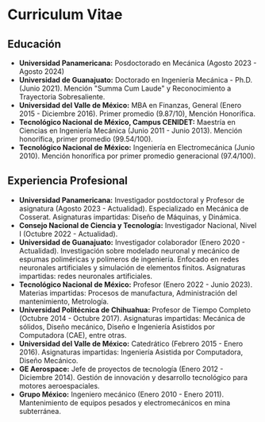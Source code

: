 # Curriculum Vitae

## Educación

- **Universidad Panamericana:** Posdoctorado en Mecánica (Agosto 2023 - Agosto 2024)
- **Universidad de Guanajuato:** Doctorado en Ingeniería Mecánica - Ph.D. (Junio 2021). Mención "Summa Cum Laude" y Reconocimiento a Trayectoria Sobresaliente.
- **Universidad del Valle de México:** MBA en Finanzas, General (Enero 2015 - Diciembre 2016). Primer promedio (9.87/10), Mención Honorífica.
- **Tecnológico Nacional de México, Campus CENIDET:** Maestría en Ciencias en Ingeniería Mecánica (Junio 2011 - Junio 2013). Mención honorífica, primer promedio (99.54/100).
- **Tecnológico Nacional de México:** Ingeniería en Electromecánica (Junio 2010). Mención honorífica por primer promedio generacional (97.4/100).

## Experiencia Profesional

- **Universidad Panamericana:** Investigador postdoctoral y Profesor de asignatura (Agosto 2023 - Actualidad). Especializado en Mecánica de Cosserat. Asignaturas impartidas: Diseño de Máquinas, y Dinámica.
- **Consejo Nacional de Ciencia y Tecnología:** Investigador Nacional, Nivel I (Octubre 2022 - Actualidad).
- **Universidad de Guanajuato:** Investigador colaborador (Enero 2020 - Actualidad). Investigación sobre modelado neuronal y mecánico de espumas poliméricas y polímeros de ingeniería. Enfocado en redes neuronales artificiales y simulación de elementos finitos. Asignaturas impartidas: redes neuronales artificiales.
- **Tecnológico Nacional de México:** Profesor (Enero 2022 - Junio 2023). Materias impartidas: Procesos de manufactura, Administración del mantenimiento, Metrología.
- **Universidad Politécnica de Chihuahua:** Profesor de Tiempo Completo (Octubre 2014 - Octubre 2017). Asignaturas impartidas: Mecánica de sólidos, Diseño mecánico, Diseño e Ingeniería Asistidos por Computadora (CAE),  entre otras.
- **Universidad del Valle de México:** Catedrático (Febrero 2015 - Enero 2016). Asignaturas impartidas: Ingeniería Asistida por Computadora, Diseño Mecánico.
- **GE Aerospace:** Jefe de proyectos de tecnología (Enero 2012 - Diciembre 2014). Gestión de innovación y desarrollo tecnológico para motores aeroespaciales.
- **Grupo México:** Ingeniero mecánico (Enero 2010 - Enero 2011). Mantenimiento de equipos pesados y electromecánicos en mina subterránea.
